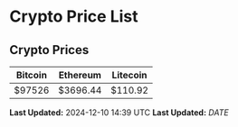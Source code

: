 # Crypto Price List

## Crypto Prices
| Bitcoin | Ethereum | Litecoin |
| ------- | -------- | -------- |
| $97526 | $3696.44 | $110.92 |
**Last Updated:** 2024-12-10 14:39 UTC
**Last Updated:** $DATE$

